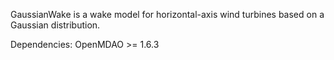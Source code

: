 GaussianWake is a wake model for horizontal-axis wind turbines based on a Gaussian distribution.

Dependencies: OpenMDAO >= 1.6.3
